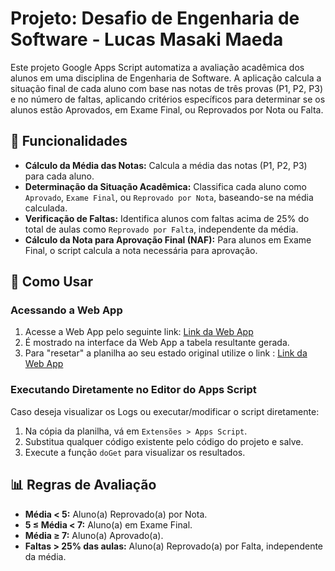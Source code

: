# Projeto: Desafio de Engenharia de Software - Lucas Masaki Maeda

Este projeto Google Apps Script automatiza a avaliação acadêmica dos alunos em uma disciplina de Engenharia de Software. A aplicação calcula a situação final de cada aluno com base nas notas de três provas (P1, P2, P3) e no número de faltas, aplicando critérios específicos para determinar se os alunos estão Aprovados, em Exame Final, ou Reprovados por Nota ou Falta.

## 📝 Funcionalidades

- **Cálculo da Média das Notas:** Calcula a média das notas (P1, P2, P3) para cada aluno.
- **Determinação da Situação Acadêmica:** Classifica cada aluno como `Aprovado`, `Exame Final`, ou `Reprovado por Nota`, baseando-se na média calculada.
- **Verificação de Faltas:** Identifica alunos com faltas acima de 25% do total de aulas como `Reprovado por Falta`, independente da média.
- **Cálculo da Nota para Aprovação Final (NAF):** Para alunos em Exame Final, o script calcula a nota necessária para aprovação.

## 🚀 Como Usar

### Acessando a Web App

1. Acesse a Web App pelo seguinte link: [Link da Web App](https://script.google.com/macros/s/AKfycbxOJlfWPjydXSkNlFjg_6rzAFOzBYjv-Aoz37WeiWHMQK_oDFbWdvVswcyH4MTvN9IF9A/exec)
2. É mostrado na interface da Web App a tabela resultante gerada.
3. Para "resetar" a planilha ao seu estado original utilize o link : [Link da Web App](https://script.google.com/macros/s/AKfycbz34AKMCtGvmf3-NkFAbx4qOQ6TW8nghJxLjfRgnCM8U3DXMyhlFE0IDSZM6K94drLc/exec)

### Executando Diretamente no Editor do Apps Script

Caso deseja visualizar os Logs ou executar/modificar o script diretamente:

1. Na cópia da planilha, vá em `Extensões > Apps Script`.
2. Substitua qualquer código existente pelo código do projeto e salve.
3. Execute a função `doGet` para visualizar os resultados.

## 📊 Regras de Avaliação

- **Média < 5:** Aluno(a) Reprovado(a) por Nota.
- **5 ≤ Média < 7:** Aluno(a) em Exame Final.
- **Média ≥ 7:** Aluno(a) Aprovado(a).
- **Faltas > 25% das aulas:** Aluno(a) Reprovado(a) por Falta, independente da média.
